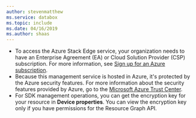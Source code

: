 ```yaml
---
author: stevenmatthew
ms.service: databox  
ms.topic: include
ms.date: 04/16/2019
ms.author: shaas
---
```


- To access the Azure Stack Edge service, your organization needs to have an Enterprise Agreement (EA) or Cloud Solution Provider (CSP) subscription. For more information, see [Sign up for an Azure subscription](https://azure.microsoft.com/resources/videos/sign-up-for-microsoft-azure/).
- Because this management service is hosted in Azure, it's protected by the Azure security features. For more information about the security features provided by Azure, go to the [Microsoft Azure Trust Center](https://azure.microsoft.com/support/trust-center/security/).
- For SDK management operations, you can get the encryption key for your resource in **Device properties**. You can view the encryption key only if you have permissions for the Resource Graph API.

